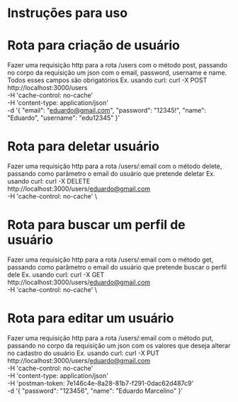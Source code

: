 # Instruções para uso

# Rota para criação de usuário
Fazer uma requisição http para a rota /users com o método post, passando no corpo da requisição um json com o email, password, username e name. Todos esses campos são obrigatórios
Ex. usando curl: 
curl -X POST \
  http://localhost:3000/users \
  -H 'cache-control: no-cache' \
  -H 'content-type: application/json' \
  -d '{
	"email": "eduardo@gmail.com",
	"password": "12345!",
	"name": "Eduardo",
	"username": "edu12345"
}'

# Rota para deletar usuário
Fazer uma requisição http para a rota /users/:email com o método delete, passando como parâmetro o email do usuário que pretende deletar
Ex. usando curl: 
curl -X DELETE \
  http://localhost:3000/users/eduardo@gmail.com \
  -H 'cache-control: no-cache' \

# Rota para buscar um perfil de usuário
Fazer uma requisição http para a rota /users/:email com o método get, passando como parâmetro o email do usuário que pretende buscar o perfil dele
Ex. usando curl:
curl -X GET \
  http://localhost:3000/users/eduardo@gmail.com \
  -H 'cache-control: no-cache' \

# Rota para editar um usuário
Fazer uma requisição http para a rota /users/:email com o método put, passando no corpo da requisição um json com os valores que deseja alterar no cadastro do usuário
Ex. usando curl:
curl -X PUT \
  http://localhost:3000/users/eduardo@gmail.com \
  -H 'cache-control: no-cache' \
  -H 'content-type: application/json' \
  -H 'postman-token: 7e146c4e-8a28-81b7-f291-0dac62d487c9' \
  -d '{
	"password": "123456",
	"name": "Eduardo Marcelino"
}'